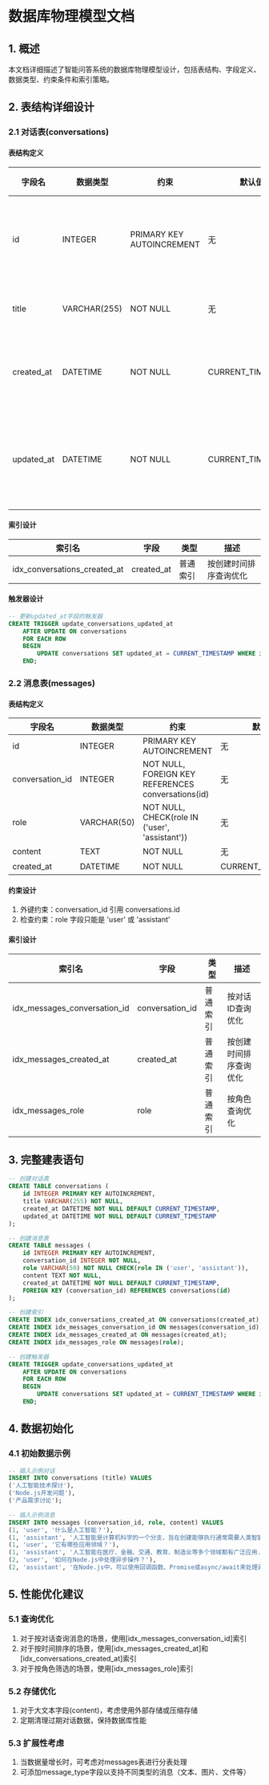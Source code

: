 # 数据库物理模型文档

## 1. 概述

本文档详细描述了智能问答系统的数据库物理模型设计，包括表结构、字段定义、数据类型、约束条件和索引策略。

## 2. 表结构详细设计

### 2.1 对话表(conversations)

#### 表结构定义
| 字段名 | 数据类型 | 约束 | 默认值 | 描述 |
|--------|---------|------|--------|------|
| id | INTEGER | PRIMARY KEY AUTOINCREMENT | 无 | 对话唯一标识符 |
| title | VARCHAR(255) | NOT NULL | 无 | 对话标题 |
| created_at | DATETIME | NOT NULL | CURRENT_TIMESTAMP | 对话创建时间 |
| updated_at | DATETIME | NOT NULL | CURRENT_TIMESTAMP | 对话最后更新时间 |

#### 索引设计
| 索引名 | 字段 | 类型 | 描述 |
|--------|------|------|------|
| idx_conversations_created_at | created_at | 普通索引 | 按创建时间排序查询优化 |

#### 触发器设计
```sql
-- 更新updated_at字段的触发器
CREATE TRIGGER update_conversations_updated_at 
    AFTER UPDATE ON conversations 
    FOR EACH ROW 
    BEGIN 
        UPDATE conversations SET updated_at = CURRENT_TIMESTAMP WHERE id = OLD.id;
    END;
```

### 2.2 消息表(messages)

#### 表结构定义
| 字段名 | 数据类型 | 约束 | 默认值 | 描述 |
|--------|---------|------|--------|------|
| id | INTEGER | PRIMARY KEY AUTOINCREMENT | 无 | 消息唯一标识符 |
| conversation_id | INTEGER | NOT NULL, FOREIGN KEY REFERENCES conversations(id) | 无 | 所属对话ID |
| role | VARCHAR(50) | NOT NULL, CHECK(role IN ('user', 'assistant')) | 无 | 消息角色(user/assistant) |
| content | TEXT | NOT NULL | 无 | 消息内容 |
| created_at | DATETIME | NOT NULL | CURRENT_TIMESTAMP | 消息创建时间 |

#### 约束设计
1. 外键约束：conversation_id 引用 conversations.id
2. 检查约束：role 字段只能是 'user' 或 'assistant'

#### 索引设计
| 索引名 | 字段 | 类型 | 描述 |
|--------|------|------|------|
| idx_messages_conversation_id | conversation_id | 普通索引 | 按对话ID查询优化 |
| idx_messages_created_at | created_at | 普通索引 | 按创建时间排序查询优化 |
| idx_messages_role | role | 普通索引 | 按角色查询优化 |

## 3. 完整建表语句

```sql
-- 创建对话表
CREATE TABLE conversations (
    id INTEGER PRIMARY KEY AUTOINCREMENT,
    title VARCHAR(255) NOT NULL,
    created_at DATETIME NOT NULL DEFAULT CURRENT_TIMESTAMP,
    updated_at DATETIME NOT NULL DEFAULT CURRENT_TIMESTAMP
);

-- 创建消息表
CREATE TABLE messages (
    id INTEGER PRIMARY KEY AUTOINCREMENT,
    conversation_id INTEGER NOT NULL,
    role VARCHAR(50) NOT NULL CHECK(role IN ('user', 'assistant')),
    content TEXT NOT NULL,
    created_at DATETIME NOT NULL DEFAULT CURRENT_TIMESTAMP,
    FOREIGN KEY (conversation_id) REFERENCES conversations(id)
);

-- 创建索引
CREATE INDEX idx_conversations_created_at ON conversations(created_at);
CREATE INDEX idx_messages_conversation_id ON messages(conversation_id);
CREATE INDEX idx_messages_created_at ON messages(created_at);
CREATE INDEX idx_messages_role ON messages(role);

-- 创建触发器
CREATE TRIGGER update_conversations_updated_at 
    AFTER UPDATE ON conversations 
    FOR EACH ROW 
    BEGIN 
        UPDATE conversations SET updated_at = CURRENT_TIMESTAMP WHERE id = OLD.id;
    END;
```

## 4. 数据初始化

### 4.1 初始数据示例

```sql
-- 插入示例对话
INSERT INTO conversations (title) VALUES 
('人工智能技术探讨'),
('Node.js开发问题'),
('产品需求讨论');

-- 插入示例消息
INSERT INTO messages (conversation_id, role, content) VALUES 
(1, 'user', '什么是人工智能？'),
(1, 'assistant', '人工智能是计算机科学的一个分支，旨在创建能够执行通常需要人类智能的任务的系统...'),
(1, 'user', '它有哪些应用领域？'),
(1, 'assistant', '人工智能在医疗、金融、交通、教育、制造业等多个领域都有广泛应用...'),
(2, 'user', '如何在Node.js中处理异步操作？'),
(2, 'assistant', '在Node.js中，可以使用回调函数、Promise或async/await来处理异步操作...');
```

## 5. 性能优化建议

### 5.1 查询优化
1. 对于按对话查询消息的场景，使用[idx_messages_conversation_id]索引
2. 对于按时间排序的场景，使用[idx_messages_created_at]和[idx_conversations_created_at]索引
3. 对于按角色筛选的场景，使用[idx_messages_role]索引

### 5.2 存储优化
1. 对于大文本字段(content)，考虑使用外部存储或压缩存储
2. 定期清理过期对话数据，保持数据库性能

### 5.3 扩展性考虑
1. 当数据量增长时，可考虑对messages表进行分表处理
2. 可添加message_type字段以支持不同类型的消息（文本、图片、文件等）